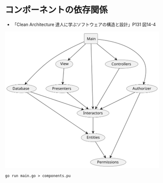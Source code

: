 # コンポーネントの依存関係
- 「Clean Architecture 達人に学ぶソフトウェアの構造と設計」P131 図14-4

![image](components.svg)

```console
go run main.go > components.pu
```